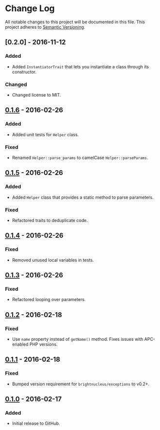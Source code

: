 # Change Log
All notable changes to this project will be documented in this file.
This project adheres to [Semantic Versioning](http://semver.org/).

## [0.2.0] - 2016-11-12
### Added
- Added `InstantiatorTrait` that lets you instantiate a class through its constructor.

### Changed
- Changed license to MIT.

## [0.1.6] - 2016-02-26
### Added
- Added unit tests for `Helper` class.

### Fixed
- Renamed `Helper::parse_params` to camelCase `Helper::parseParams`.

## [0.1.5] - 2016-02-26
### Added
- Added `Helper` class that provides a static method to parse parameters.

### Fixed
- Refactored traits to deduplicate code.

## [0.1.4] - 2016-02-26
### Fixed
- Removed unused local variables in tests.

## [0.1.3] - 2016-02-26
### Fixed
- Refactored looping over parameters.

## [0.1.2] - 2016-02-18
### Fixed
- Use `name` property instead of `getName()` method. Fixes issues with APC-enabled PHP versions.

## [0.1.1] - 2016-02-18
### Fixed
- Bumped version requirement for `brightnucleus/exceptions` to v0.2+.

## [0.1.0] - 2016-02-17
### Added
- Initial release to GitHub.

[0.1.7]: https://github.com/brightnucleus/invoker/compare/v0.1.6...v0.2.0
[0.1.6]: https://github.com/brightnucleus/invoker/compare/v0.1.5...v0.1.6
[0.1.5]: https://github.com/brightnucleus/invoker/compare/v0.1.4...v0.1.5
[0.1.4]: https://github.com/brightnucleus/invoker/compare/v0.1.3...v0.1.4
[0.1.3]: https://github.com/brightnucleus/invoker/compare/v0.1.2...v0.1.3
[0.1.2]: https://github.com/brightnucleus/invoker/compare/v0.1.1...v0.1.2
[0.1.1]: https://github.com/brightnucleus/invoker/compare/v0.1.0...v0.1.1
[0.1.0]: https://github.com/brightnucleus/invoker/compare/v0.0.0...v0.1.0
